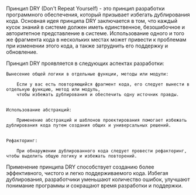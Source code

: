 Принцип DRY (Don't Repeat Yourself) - это принцип разработки программного обеспечения, 
который призывает избегать дублирования кода. Основная идея принципа DRY заключается в том, 
что каждый кусок знаний в системе должен иметь единственное, безошибочное и авторитетное представление в системе. 
Использование одного и того же фрагмента кода в нескольких местах может привести к проблемам при изменении этого кода, 
а также затруднить его поддержку и обновление.


Принцип DRY проявляется в следующих аспектах разработки:

    Вынесение общей логики в отдельные функции, методы или модули: 
        
        Если у вас есть повторяющийся фрагмент кода, его следует вынести в отдельную функцию, метод или модуль, 
        чтобы избежать дублирования и обеспечить одну источник правды.


    Использование абстракций: 
        
        Применение абстракций и шаблонов проектирования помогает избежать дублирования кода путем создания общих и универсальных решений.


    Рефакторинг: 
        
        При обнаружении дублированного кода следует провести рефакторинг, чтобы выделить общую логику и избежать повторений.


Применение принципа DRY способствует созданию более эффективного, чистого и легко поддерживаемого кода. Избегая дублирования, 
разработчики уменьшают количество ошибок, улучшают понимание программы и сокращают время разработки и поддержки.

